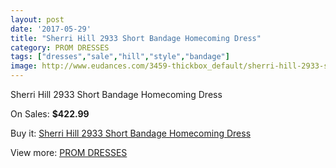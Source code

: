 ```yaml
---
layout: post
date: '2017-05-29'
title: "Sherri Hill 2933 Short Bandage Homecoming Dress"
category: PROM DRESSES
tags: ["dresses","sale","hill","style","bandage"]
image: http://www.eudances.com/3459-thickbox_default/sherri-hill-2933-short-bandage-homecoming-dress.jpg
---
```

Sherri Hill 2933 Short Bandage Homecoming Dress

On Sales: **$422.99**
<a href="https://www.eudances.com/en/prom-dresses/1168-sherri-hill-2933-short-bandage-homecoming-dress.html"><amp-img layout="responsive" width="600" height="600" src="//www.eudances.com/3459-thickbox_default/sherri-hill-2933-short-bandage-homecoming-dress.jpg" alt="Sherri Hill 2933 Short Bandage Homecoming Dress 0" /></a>
<a href="https://www.eudances.com/en/prom-dresses/1168-sherri-hill-2933-short-bandage-homecoming-dress.html"><amp-img layout="responsive" width="600" height="600" src="//www.eudances.com/3464-thickbox_default/sherri-hill-2933-short-bandage-homecoming-dress.jpg" alt="Sherri Hill 2933 Short Bandage Homecoming Dress 1" /></a>
<a href="https://www.eudances.com/en/prom-dresses/1168-sherri-hill-2933-short-bandage-homecoming-dress.html"><amp-img layout="responsive" width="600" height="600" src="//www.eudances.com/3463-thickbox_default/sherri-hill-2933-short-bandage-homecoming-dress.jpg" alt="Sherri Hill 2933 Short Bandage Homecoming Dress 2" /></a>
<a href="https://www.eudances.com/en/prom-dresses/1168-sherri-hill-2933-short-bandage-homecoming-dress.html"><amp-img layout="responsive" width="600" height="600" src="//www.eudances.com/3462-thickbox_default/sherri-hill-2933-short-bandage-homecoming-dress.jpg" alt="Sherri Hill 2933 Short Bandage Homecoming Dress 3" /></a>
<a href="https://www.eudances.com/en/prom-dresses/1168-sherri-hill-2933-short-bandage-homecoming-dress.html"><amp-img layout="responsive" width="600" height="600" src="//www.eudances.com/3461-thickbox_default/sherri-hill-2933-short-bandage-homecoming-dress.jpg" alt="Sherri Hill 2933 Short Bandage Homecoming Dress 4" /></a>
<a href="https://www.eudances.com/en/prom-dresses/1168-sherri-hill-2933-short-bandage-homecoming-dress.html"><amp-img layout="responsive" width="600" height="600" src="//www.eudances.com/3460-thickbox_default/sherri-hill-2933-short-bandage-homecoming-dress.jpg" alt="Sherri Hill 2933 Short Bandage Homecoming Dress 5" /></a>

Buy it: [Sherri Hill 2933 Short Bandage Homecoming Dress](https://www.eudances.com/en/prom-dresses/1168-sherri-hill-2933-short-bandage-homecoming-dress.html "Sherri Hill 2933 Short Bandage Homecoming Dress")

View more: [PROM DRESSES](https://www.eudances.com/en/13-prom-dresses "PROM DRESSES")